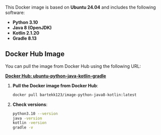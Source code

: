 

This Docker image is based on **Ubuntu 24.04** and includes the following software:

- **Python 3.10**
- **Java 8 (OpenJDK)**
- **Kotlin 2.1.20**
- **Gradle 8.13**

## Docker Hub Image

You can pull the image from Docker Hub using the following URL:

[**Docker Hub: ubuntu-python-java-kotlin-gradle**](https://hub.docker.com/r/bartekk123/image-python-java8-kotlin)

1. **Pull the Docker image from Docker Hub**:
   

   ```bash
   docker pull bartekk123/image-python-java8-kotlin:latest
2. **Check versions**:
   

   ```bash
   python3.10 --version
   java -version
   kotlin -version
   gradle -v
